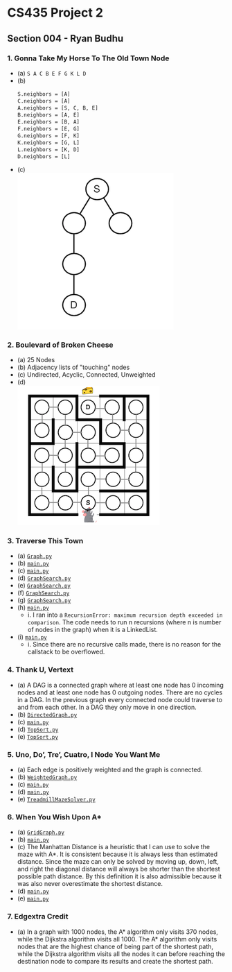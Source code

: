 # CS435 Project 2
## Section 004 - Ryan Budhu

### 1. Gonna Take My Horse To The Old Town Node
  + (a) `S A C B E F G K L D`
  + (b) 
    ```
    S.neighbors = [A]
	C.neighbors = [A]
	A.neighbors = [S, C, B, E]
	B.neighbors = [A, E]
	E.neighbors = [B, A]
	F.neighbors = [E, G]
	G.neighbors = [F, K]
	K.neighbors = [G, L]
	L.neighbors = [K, D]
	D.neighbors = [L]
	```
  + (c)  
  ![DFS > BFS](docs/1c.png)

### 2. Boulevard of Broken Cheese
  + (a) 25 Nodes
  + (b) Adjacency lists of "touching" nodes
  + (c) Undirected, Acyclic, Connected, Unweighted
  + (d)  
  ![Mouse Maze](docs/2d.png)

### 3. Traverse This Town
  + (a) [`Graph.py`](TraversThisTown/Graph.py)
  + (b) [`main.py`](TraversThisTown/main.py)
  + (c) [`main.py`](TraversThisTown/main.py)
  + (d) [`GraphSearch.py`](TraversThisTown/GraphSearch.py)
  + (e) [`GraphSearch.py`](TraversThisTown/GraphSearch.py)
  + (f) [`GraphSearch.py`](TraversThisTown/GraphSearch.py)
  + (g) [`GraphSearch.py`](TraversThisTown/GraphSearch.py)
  + (h) [`main.py`](TraversThisTown/main.py)
    * i. I ran into a `RecursionError: maximum recursion depth exceeded in comparison`.
	     The code needs to run n recursions (where n is number of nodes in the graph) when it is a LinkedList.
  + (i) [`main.py`](TraversThisTown/main.py)
    * i. Since there are no recursive calls made, there is no reason for the callstack to be overflowed.

### 4. Thank U, Vertext
  + (a) A DAG is a connected graph where at least one node has 0 incoming nodes and at least one node has 0 outgoing nodes. 
        There are no cycles in a DAG. In the previous graph every connected node could traverse to and from each other.
        In a DAG they only move in one direction.
  + (b) [`DirectedGraph.py`](ThankUVertext/DirectedGraph.py)
  + (c) [`main.py`](ThankUVertext/main.py)
  + (d) [`TopSort.py`](ThankUVertext/TopSort.py)
  + (e) [`TopSort.py`](ThankUVertext/TopSort.py)

### 5. Uno, Do’, Tre’, Cuatro, I Node You Want Me
  + (a) Each edge is positively weighted and the graph is connected.
  + (b) [`WeightedGraph.py`](INodeYouWantMe/WeightedGraph.py)
  + (c) [`main.py`](INodeYouWantMe/main.py)
  + (d) [`main.py`](INodeYouWantMe/main.py)
  + (e) [`TreadmillMazeSolver.py`](INodeYouWantMe/TreadmillMazeSolver.py)
  
### 6. When You Wish Upon A*
  + (a) [`GridGraph.py`](WishUponA/GridGraph.py)
  + (b) [`main.py`](WishUponA/main.py)
  + (c) The Manhattan Distance is a heuristic that I can use to solve the maze with A*. It is consistent because it is always
        less than estimated distance. Since the maze can only be solved by moving up, down, left, and right the diagonal
        distance will always be shorter than the shortest possible path distance. By this definition it is also admissible
        because it was also never overestimate the shortest distance.
  + (d) [`main.py`](WishUponA/main.py)
  + (e) [`main.py`](WishUponA/main.py)

### 7. Edgextra Credit
  + (a) In a graph with 1000 nodes, the A* algorithm only visits 370 nodes, while the Dijkstra algorithm visits all 1000.
        The A* algorithm only visits nodes that are the highest chance of being part of the shortest path, while the Dijkstra
        algorithm visits all the nodes it can before reaching the destination node to compare its results and create the shortest path.